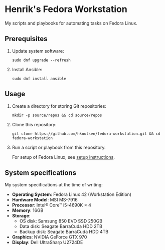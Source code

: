# Henrik's Fedora Workstation

My scripts and playbooks for automating tasks on Fedora Linux.

## Prerequisites

1. Update system software:

   ```console
   sudo dnf upgrade --refresh
   ```

1. Install Ansible:

   ```console
   sudo dnf install ansible
   ```

## Usage

1. Create a directory for storing Git repositories:

   ```console
   mkdir -p source/repos && cd source/repos
   ```

1. Clone this repository:

   ```console
   git clone https://github.com/hknutsen/fedora-workstation.git && cd fedora-workstation
   ```

1. Run a script or playbook from this repository.

   For setup of Fedora Linux, see [setup instructions](docs/setup.md).

## System specifications

My system specifications at the time of writing:

- **Operating System**: Fedora Linux 42 (Workstation Edition)
- **Hardware Model**: MSI MS-7916
- **Processor**: Intel® Core™ i5-4690K × 4
- **Memory**: 16GB
- **Storage**:
  - OS disk: Samsung 850 EVO SSD 250GB
  - Data disk: Seagate BarraCuda HDD 2TB
  - Backup disk: Seagate BarraCuda HDD 4TB
- **Graphics**: NVIDIA GeForce GTX 970
- **Display**: Dell UltraSharp U2724DE
